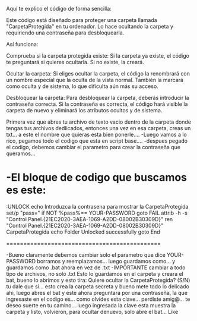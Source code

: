 
Aquí te explico el código de forma sencilla:

Este código está diseñado para proteger una carpeta llamada "CarpetaProtegida" en tu ordenador. Lo hace ocultando la carpeta y requiriendo una contraseña para desbloquearla.

Así funciona:

Comprueba si la carpeta protegida existe: Si la carpeta ya existe, el código te preguntará si quieres ocultarla. Si no existe, la creará.

Ocultar la carpeta: Si eliges ocultar la carpeta, el código la renombrará con un nombre especial que la oculta de la vista normal. También la marcará como oculta y de sistema, lo que dificulta aún más su acceso.

Desbloquear la carpeta: Para desbloquear la carpeta, deberás introducir la contraseña correcta. Si la contraseña es correcta, el código hará visible la carpeta de nuevo y eliminará los atributos ocultos y de sistema.

Primera vez que abres tu archivo de texto vacio dentro de la carpeta donde tengas tus archivos dedlicados, entonces una vez en esa carpeta, creas un txt...
a este el nombre que quieras esta bien ponerle....
-Luego vamos a lo rico, pegamos todo el codigo que esta en script base....
-despues pegado el codigo, debemos cambiar el parametro para crear la contraseña que queramos...

-El bloque de codigo que buscamos es este: 
============================================
:UNLOCK
echo Introduzca la contrasena para mostrar la CarpetaProtegida
set/p "pass="
if NOT %pass%== YOUR-PASSWORD goto FAIL
attrib -h -s "Control Panel.{21EC2020-3AEA-1069-A2DD-08002B30309D}"
ren "Control Panel.{21EC2020-3AEA-1069-A2DD-08002B30309D}" CarpetaProtegida
echo Folder Unlocked successfully
goto End

=============================================

-Bueno claramente debemos cambiar solo el parametro que dice YOUR-PASSWORD
borramos y reemplazamos...
luego guardamos como... y guardamos como .bat ahora en vez de .txt
-IMPORTANTE cambiar a todo tipo de archivos, no solo .txt
Esto lo guardamos en el carpeta y creara el bat, bueno lo abrimos 
y esto tira: Quiere ocultar la CarpetaProtegida? (S/N) 
tu dale que si...
esto crea la carpeta secreta y bueno mete todo lo delicado ahi, luego abres el bat 
y este ahora preguntará por una contraseña, la que ingresaste en el codigo es...
como olvides esta clave... perdiste amig@...
te deseo suerte en tu camino... luego ingresada la clave esta muestra la carpeta y listo, volvieron, para ocultar denuevo, solo abre el bat...
Like 